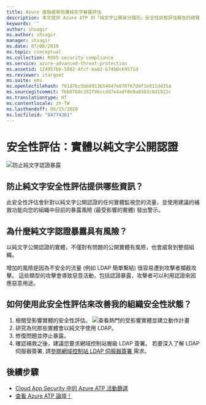 ```yaml
---
title: Azure 進階威脅防護純文字暴露評估
description: 本文提供 Azure ATP 的「純文字公開身分識別」安全性狀態評估報告的總覽。
keywords: ''
author: shsagir
ms.author: shsagir
manager: shsagir
ms.date: 07/08/2019
ms.topic: conceptual
ms.collection: M365-security-compliance
ms.service: azure-advanced-threat-protection
ms.assetid: 124957bb-5882-4fcf-bab2-b74b0c69571d
ms.reviewer: itargoet
ms.suite: ems
ms.openlocfilehash: f01d7bc5bb8913654047e070f67d4f1e011dd35a
ms.sourcegitcommit: fbb0768c392f9bccdd7e4adf0e9a0303c8d1922c
ms.translationtype: HT
ms.contentlocale: zh-TW
ms.lasthandoff: 06/15/2020
ms.locfileid: "84774361"
---
```

# <a name="security-assessment-entities-exposing-credentials-in-clear-text"></a>安全性評估：實體以純文字公開認證 

![防止純文字認證暴露](media/atp-cas-isp-clear-text-1.png)

## <a name="what-information-does-the-prevent-clear-text-security-assessment-provide"></a>防止純文字安全性評估提供哪些資訊？ 

此安全性評估會針對以純文字公開認證的任何實體監視您的流量，並使用建議的補救功能向您的組織中目前的暴露風險 (最受影響的實體) 發出警示。 

## <a name="why-is-clear-text-credential-exposure-risky"></a>為什麼純文字認證暴露具有風險？  
以純文字公開認證的實體，不僅對有問題的公開實體有風險，也會威脅到整個組織。  

增加的風險是因為不安全的流量 (例如 LDAP 簡單繫結) 很容易遭到攻擊者攔截攻擊。 這些類型的攻擊會導致惡意活動，包括認證暴露，攻擊者可以利用認證來因應惡意用途。 

## <a name="how-do-i-use-this-security-assessment-to-improve-my-organizational-security-posture"></a>如何使用此安全性評估來改善我的組織安全性狀態？ 

1. 檢閱受影響實體的安全性評估。 
    ![查看熱門的受影響實體並建立動作計畫](media/atp-cas-isp-clear-text-2.png)
1. 研究為何那些實體會以純文字使用 LDAP。 
1. 修復問題並停止暴露。 
1. 確認補救之後，建議您要求網域控制站層級 LDAP 簽署。 若要深入了解 LDAP 伺服器簽署, 請[參閱網域控制站 LDAP 伺服器簽署 ](https://docs.microsoft.com/windows/security/threat-protection/security-policy-settings/domain-controller-ldap-server-signing-requirements)需求。 
 

## <a name="next-steps"></a>後續步驟
- [Cloud App Security 中的 Azure ATP 活動篩選](atp-activities-filtering-mcas.md)
- [查看 Azure ATP 論壇！](https://aka.ms/azureatpcommunity)
